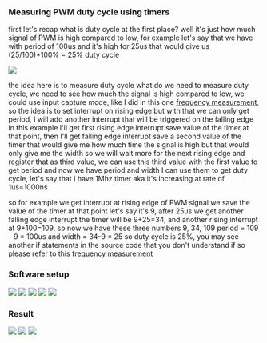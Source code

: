 ### Measuring PWM duty cycle using timers
first let's recap what is duty cycle at the first place? well it's just how much signal of PWM
is high compared to low, for example let's say that we have with period of 100us and it's high for
25us that would give us (25/100)*100% = 25% duty cycle

![](./pics/pwm.gif)

the idea here is to measure duty cycle what do we need to measure duty cycle, we need to see
how much the signal is high compared to low, we could use input capture mode, like I did in this one [frequency measurement](./frequency_measurement_with_timers/), so the idea is to set 
interrupt on rising edge but with that we can only get period, I will add another interrupt that
will be triggered on the falling edge in this example I'll get first rising edge interrupt save
value of the timer at that point, then I'll get falling edge interrupt save a second value of the
timer that would give me how much time the signal is high but that would only give me the width
so we will wait more for the next rising edge and register that as third value, we can use this
third value with the first value to get period and now we have period and width I can use them to
get duty cycle, let's say that I have 1Mhz timer aka it's increasing at rate of 1us=1000ns

so for example we get interrupt at rising edge of PWM signal we save the value of the timer at
that point let's say it's 9, after 25us we get another falling edge interrupt the timer will be
9+25=34, and another rising interrupt at 9+100=109, so now we have these three numbers 9, 34, 109
period = 109 - 9 = 100us and width = 34-9 = 25 so duty cycle is 25%, you may see another if 
statements in the source code that you don't understand if so please refer to this
[frequency measurement](./frequency_measurement_with_timers/)



### Software setup
![](./pics/1.png)
![](./pics/2.png)
![](./pics/3.png)
![](./pics/4.png)
![](./pics/5.png)

### Result
![](./pics/6.png)
![](./pics/1.jpeg)
![](./pics/2.jpeg)


